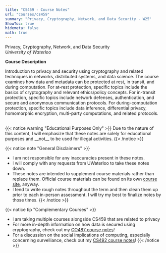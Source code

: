 ```yaml
---
title: "CS459 - Course Notes"
url: "courses/cs459"
summary: "Privacy, Cryptography, Network, and Data Security - W25"
ShowToc: true
hidemeta: false
math: true
---
```


<style>
    .post-content {
        font-family: 'KaTeX_Main', serif;
        font-size: 16px;
        line-height: 1.6;
        color: #000000;
        background-color: #ffffff;
    }

    .post-content h1,
    .post-content h2,
    .post-content h3,
    .post-content h4,
    .post-content h5 {
        color: #000000;
        line-height: 1.2
    }

    .post-content b.h3notoc {
        font-size: 24px;
    }

    .post-content a {
        color: #0000FF
    }

    .katex-html {
        font-size: 16px;
    }
</style>

Privacy, Cryptography, Network, and Data Security <br>
_University of Waterloo_


<b class="h3notoc"> Course Description </b>

Introduction to privacy and security using cryptography and related techniques in networks, distributed systems, and data science. The course examines how data and metadata can be protected at rest, in transit, and during computation. For at-rest protection, specific topics include the basics of cryptography and relevant ethics/policy concepts. For in-transit protection, specific topics include network defenses, authentication, and secure and anonymous communication protocols. For during-computation protection, specific topics include data inference, differential privacy, homomorphic encryption, multi-party computations, and related protocols.

<br>
{{< notice warning "Educational Purposes Only" >}} 
Due to the nature of this content, I will emphasize that these notes are solely for educational purposes and __not__ to be used for illegal activities.
{{< /notice >}}

{{< notice note "General Disclaimers" >}}
- I am not responsible for any inaccuracies present in these notes.
- I will comply with any requests from UWaterloo to take these notes down.
- These notes are intended to supplement course materials rather than replace them. Official course materials can be found on its own [course site](https://crysp.uwaterloo.ca/courses/data-sp/F24/schedule.html), anyway.
- I tend to write rough notes throughout the term and then clean them up prior to each in-person assessment. I will try my best to finalize notes by those times.
{{< /notice >}}

{{< notice tip "Complementary Courses" >}}
- I am taking multiple courses alongside CS459 that are related to privacy
- For more in-depth information on how data is secured using cryptography, check out my [CO487 course notes](../co487)!
- For a discussion on the social implications of computing, especially concerning survelliance, check out my [CS492 course notes](../cs492)!
{{< /notice >}}




<br>



